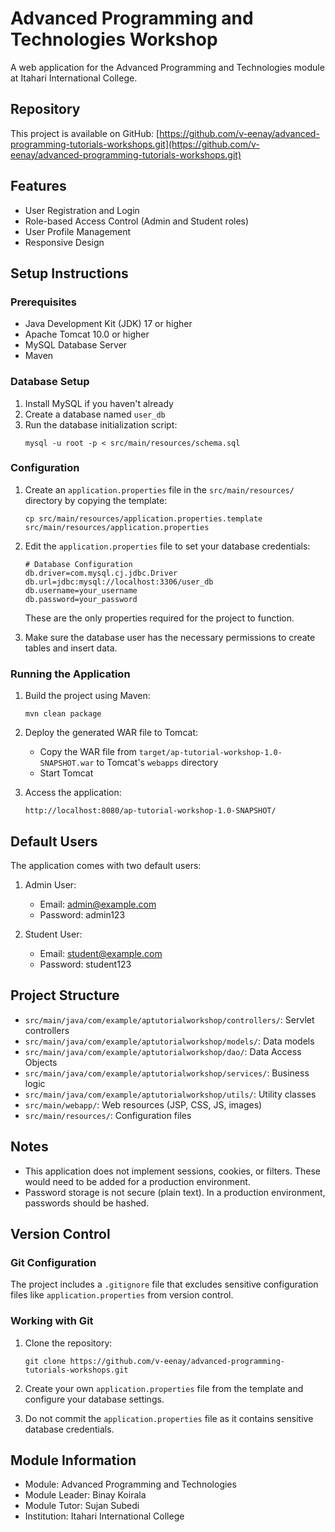 # Advanced Programming and Technologies Workshop

A web application for the Advanced Programming and Technologies module at Itahari International College.

## Repository

This project is available on GitHub: [https://github.com/v-eenay/advanced-programming-tutorials-workshops.git](https://github.com/v-eenay/advanced-programming-tutorials-workshops.git)

## Features

- User Registration and Login
- Role-based Access Control (Admin and Student roles)
- User Profile Management
- Responsive Design

## Setup Instructions

### Prerequisites

- Java Development Kit (JDK) 17 or higher
- Apache Tomcat 10.0 or higher
- MySQL Database Server
- Maven

### Database Setup

1. Install MySQL if you haven't already
2. Create a database named `user_db`
3. Run the database initialization script:
   ```
   mysql -u root -p < src/main/resources/schema.sql
   ```

### Configuration

1. Create an `application.properties` file in the `src/main/resources/` directory by copying the template:
   ```
   cp src/main/resources/application.properties.template src/main/resources/application.properties
   ```

2. Edit the `application.properties` file to set your database credentials:
   ```properties
   # Database Configuration
   db.driver=com.mysql.cj.jdbc.Driver
   db.url=jdbc:mysql://localhost:3306/user_db
   db.username=your_username
   db.password=your_password
   ```

   These are the only properties required for the project to function.

3. Make sure the database user has the necessary permissions to create tables and insert data.

### Running the Application

1. Build the project using Maven:
   ```
   mvn clean package
   ```

2. Deploy the generated WAR file to Tomcat:
   - Copy the WAR file from `target/ap-tutorial-workshop-1.0-SNAPSHOT.war` to Tomcat's `webapps` directory
   - Start Tomcat

3. Access the application:
   ```
   http://localhost:8080/ap-tutorial-workshop-1.0-SNAPSHOT/
   ```

## Default Users

The application comes with two default users:

1. Admin User:
   - Email: admin@example.com
   - Password: admin123

2. Student User:
   - Email: student@example.com
   - Password: student123

## Project Structure

- `src/main/java/com/example/aptutorialworkshop/controllers/`: Servlet controllers
- `src/main/java/com/example/aptutorialworkshop/models/`: Data models
- `src/main/java/com/example/aptutorialworkshop/dao/`: Data Access Objects
- `src/main/java/com/example/aptutorialworkshop/services/`: Business logic
- `src/main/java/com/example/aptutorialworkshop/utils/`: Utility classes
- `src/main/webapp/`: Web resources (JSP, CSS, JS, images)
- `src/main/resources/`: Configuration files

## Notes

- This application does not implement sessions, cookies, or filters. These would need to be added for a production environment.
- Password storage is not secure (plain text). In a production environment, passwords should be hashed.

## Version Control

### Git Configuration

The project includes a `.gitignore` file that excludes sensitive configuration files like `application.properties` from version control.

### Working with Git

1. Clone the repository:
   ```
   git clone https://github.com/v-eenay/advanced-programming-tutorials-workshops.git
   ```

2. Create your own `application.properties` file from the template and configure your database settings.

3. Do not commit the `application.properties` file as it contains sensitive database credentials.

## Module Information

- Module: Advanced Programming and Technologies
- Module Leader: Binay Koirala
- Module Tutor: Sujan Subedi
- Institution: Itahari International College
